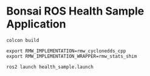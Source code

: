 # Bonsai ROS Health Sample Application

```
colcon build

export RMW_IMPLEMENTATION=rmw_cyclonedds_cpp
export RMW_IMPLEMENTATION_WRAPPER=rmw_stats_shim

ros2 launch health_sample.launch
```
